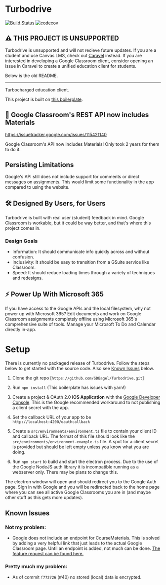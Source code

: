 # Turbodrive
[![Build Status](https://travis-ci.com/SDBagel/Turbodrive.svg?branch=master)](https://travis-ci.com/SDBagel/Turbodrive) [![codecov](https://codecov.io/gh/SDBagel/Turbodrive/branch/master/graph/badge.svg)](https://codecov.io/gh/SDBagel/Turbodrive)

## ⚠️ THIS PROJECT IS UNSUPPORTED

Turbodrive is unsupported and will not recieve future updates. If you are a student and use Canvas LMS, check out [Caravel](https://github.com/ivynya/Caravel) instead. If you are interested in developing a Google Classroom client, consider opening an issue in Caravel to create a unified education client for students.

Below is the old README.

<hr>

Turbocharged education client.

This project is built on [this boilerplate](https://github.com/maximegris/angular-electron).

## 🎉 Google Classroom's REST API now includes Materials
https://issuetracker.google.com/issues/115421140

Google Classroom's API now includes Materials! Only took 2 years for them to do it.

## Persisting Limitations
Google's API still does not include support for comments or direct messages on assignments. This would limit some functionality in the app compared to using the website.

## 🛠 Designed By Users, for Users

Turbodrive is built with real user (student) feedback in mind. Google Classroom is workable, but it could be way better, and that's where this project comes in.

### Design Goals
- Information: It should communicate info quickly across and without confusion.
- Inclusivity: It should be easy to transition from a GSuite service like Classroom.
- Speed: It should reduce loading times through a variety of techniques and redesigns.

## ⚡ Power Up With Microsoft 365

If you have access to the Google APIs and the local filesystem, why not power up with Microsoft 365? Edit documents and work on Google Classroom assignments completely offline using Microsoft 365's comprehensive suite of tools. Manage your Microsoft To Do and Calendar directly in-app.

# Setup
There is currently no packaged release of Turbodrive. Follow the steps below to get started with the source code. Also see [Known Issues](#Issues) below.

1) Clone the git repo [`https://github.com/SDBagel/Turbodrive.git`]

2) Run `npm install` (This boilerplate has issues with yarn!)

3) Create a project & OAuth 2.0 **iOS Application** with the [Google Developer Console](https://console.developers.google.com/apis/credentials). This is the Google recommended workaround to not publishing a client secret with the app.

4) Set the callback URL of your app to be `http://localhost:4200/oauthcallback`

5) Create a `src/environments/environment.ts` file to contain your client ID and callback URL. The format of this file should look like the `src/environments/environment.example.ts` file. A spot for a client secret is provided but should be left empty unless you know what you are doing.

6) Run `npm start` to build and start the electron process. Due to the use of the Google NodeJS auth library it is incompatible running as a webserver only. There may be plans to change this.

The electron window will open and should redirect you to the Google Auth page. Sign in with Google and you will be redirected back to the home page where you can see all active Google Classrooms you are in (and maybe other stuff as this gets more updates).

## Known Issues

### Not my problem:
- Google does not include an endpoint for CourseMaterials. This is solved by adding a very helpful link that just leads to the actual Google Classroom page. Until an endpoint is added, not much can be done. [The feature request can be found here.](https://issuetracker.google.com/issues/115421140)

### Pretty much my problem:
 - As of commit `f772726` (#40) no stored (local) data is encrypted.
